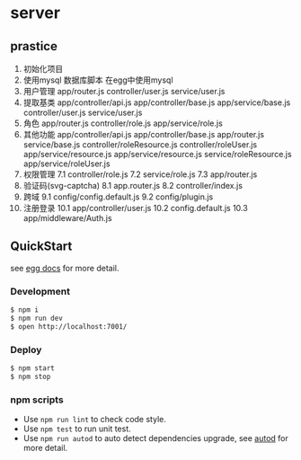 # server

## prastice

1. 初始化项目
2. 使用mysql
    数据库脚本
    在egg中使用mysql
3. 用户管理
    app/router.js
    controller/user.js
    service/user.js
4. 提取基类
    app/controller/api.js
    app/controller/base.js
    app/service/base.js
    controller/user.js
    service/user.js
5. 角色
    app/router.js
    controller/role.js
    app/service/role.js
6. 其他功能
    app/controller/api.js
    app/controller/base.js
    app/router.js
    service/base.js
    controller/roleResource.js
    controller/roleUser.js
    app/service/resource.js
    app/service/resource.js
    service/roleResource.js
    app/service/roleUser.js
7. 权限管理
    7.1 controller/role.js
    7.2 service/role.js
    7.3 app/router.js
8. 验证码(svg-captcha)
    8.1 app.router.js
    8.2 controller/index.js
9. 跨域
    9.1 config/config.default.js
    9.2 config/plugin.js
10. 注册登录
    10.1 app/controller/user.js
    10.2 config.default.js
    10.3 app/middleware/Auth.js


## QuickStart

<!-- add docs here for user -->

see [egg docs][egg] for more detail.

### Development

```bash
$ npm i
$ npm run dev
$ open http://localhost:7001/
```

### Deploy

```bash
$ npm start
$ npm stop
```

### npm scripts

- Use `npm run lint` to check code style.
- Use `npm test` to run unit test.
- Use `npm run autod` to auto detect dependencies upgrade, see [autod](https://www.npmjs.com/package/autod) for more detail.


[egg]: https://eggjs.org